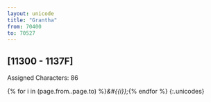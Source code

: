 ```yaml
---
layout: unicode
title: "Grantha"
from: 70400
to: 70527
---
```


## 	[11300 - 1137F]

Assigned Characters: 86

{% for i in (page.from..page.to) %}<i>&#{{i}};</i>{% endfor %}
{:.unicodes}
